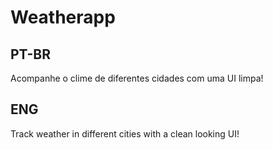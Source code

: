 # Weatherapp

## PT-BR
Acompanhe o clime de diferentes cidades com uma UI limpa!
## ENG
Track weather in different cities with a clean looking UI!
